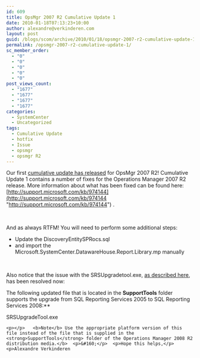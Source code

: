 ```yaml
---
id: 609
title: OpsMgr 2007 R2 Cumulative Update 1
date: 2010-01-18T07:13:23+10:00
author: alexandre@verkinderen.com
layout: post
guid: /blogs/scom/archive/2010/01/18/opsmgr-2007-r2-cumulative-update-1.aspx
permalink: /opsmgr-2007-r2-cumulative-update-1/
sc_member_order:
  - "0"
  - "0"
  - "0"
  - "0"
  - "0"
post_views_count:
  - "1677"
  - "1677"
  - "1677"
  - "1677"
categories:
  - SystemCenter
  - Uncategorized
tags:
  - Cumulative Update
  - hotfix
  - Issue
  - opsmgr
  - opsmgr R2
---
```

Our first [cumulative update has released](http://www.microsoft.com/downloads/details.aspx?FamilyID=05d30779-2ddc-48dc-aa91-a23167ee2cad&displaylang=en) for OpsMgr 2007 R2! Cumulative Update 1 contains a number of fixes for the Operations Manager 2007 R2 release. More information about what has been fixed can be found here: [http://support.microsoft.com/kb/974144](http://support.microsoft.com/kb/974144 "http://support.microsoft.com/kb/974144") .

&#160;

And as always RTFM! You will need to perform some additional steps:

  * Update the DiscoveryEntitySPRocs.sql
  * and import the Microsoft.SystemCenter.DatawareHouse.Report.Library.mp manually

&#160;

Also notice that the issue with the SRSUpgradetool.exe, [as described here](http://thoughtsonopsmgr.blogspot.com/2009/08/r2-error-with-srsupgradetoolexe.html), has been resolved now:

The following updated file that is located in the **SupportTools** folder supports the upgrade from SQL Reporting Services 2005 to SQL Reporting Services 2008:**</p> 

SRSUpgradeTool.exe

    <p></p>   <b>Note</b> Use the appropriate platform version of this file instead of the file that is supplied in the <strong>SupportTools</strong> folder of the Operations Manager 2008 R2 distribution media.</b>  <p>&#160;</p>  <p>Hope this helps,</p>  <p>Alexandre Verkinderen